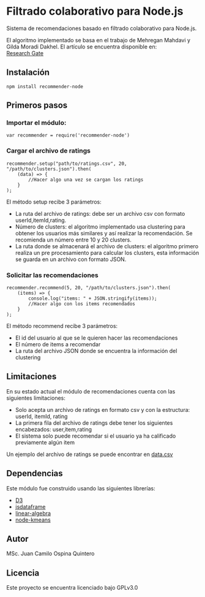 # Filtrado colaborativo para Node.js
Sistema de recomendaciones basado en filtrado colaborativo para Node.js.   

El algoritmo implementado se basa en el trabajo de Mehregan Mahdavi y Gilda Moradi Dakhel. El artículo se encuentra disponible en:  
[Research Gate](https://www.researchgate.net/publication/220980957)

## Instalación

```
npm install recommender-node
```

## Primeros pasos

### Importar el módulo:
```
var recommender = require('recommender-node')
```

### Cargar el archivo de ratings
```
recommender.setup("path/to/ratings.csv", 20, "/path/to/clusters.json").then(
    (data) => {
        //Hacer algo una vez se cargan los ratings
    }
);
```

El método setup recibe 3 parámetros:
* La ruta del archivo de ratings: debe ser un archivo csv con formato userId,itemId,rating.
* Número de clusters: el algoritmo implementado usa clustering para obtener los usuarios más similares y así realizar la recomendación. Se recomienda un número entre 10 y 20 clusters.
* La ruta donde se almacenará el archivo de clusters: el algoritmo primero realiza un pre procesamiento para calcular los clusters, esta información se guarda en un archivo con formato JSON.

### Solicitar las recomendaciones

```
recommender.recommend(5, 20, "/path/to/clusters.json").then(
    (items) => {
        console.log("items: " + JSON.stringify(items));
        //Hacer algo con los items recomendados
    }
);
```

El método recommend recibe 3 parámetros:
* El id del usuario al que se le quieren hacer las recomendaciones
* El número de items a recomendar
* La ruta del archivo JSON donde se encuentra la información del clustering

## Limitaciones

En su estado actual el módulo de recomendaciones cuenta con las siguientes limitaciones:

* Solo acepta un archivo de ratings en formato csv y con la estructura: userId, itemId, rating
* La primera fila del archivo de ratings debe tener los siguientes encabezados: user,item,rating
* El sistema solo puede recomendar si el usuario ya ha calificado previamente algún item

Un ejemplo del archivo de ratings se puede encontrar en [data.csv](https://github.com/jcospina/recommender-node/blob/master/dataset/data.csv)

## Dependencias

Este módulo fue construido usando las siguientes librerías:

* [D3](https://www.npmjs.com/package/d3)
* [jsdataframe](https://github.com/osdat/jsdataframe/wiki)
* [linear-algebra](https://www.npmjs.com/package/linear-algebra)
* [node-kmeans](https://www.npmjs.com/package/node-kmeans)


## Autor

MSc. Juan Camilo Ospina Quintero  

## Licencia

Este proyecto se encuentra licenciado bajo GPLv3.0

